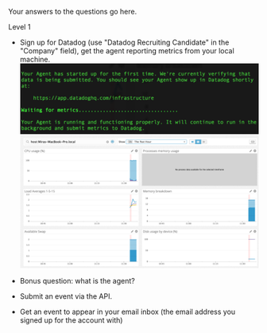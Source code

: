 Your answers to the questions go here.

Level 1

* Sign up for Datadog (use "Datadog Recruiting Candidate" in the "Company" field), get the agent reporting metrics from your local machine.
![Successful Signup](./imgs/agent_setup.png "Signup")
![Metrics](./imgs/reporting_metrics.png "Metrics")

* Bonus question: what is the agent?
* Submit an event via the API.
* Get an event to appear in your email inbox (the email address you signed up for the account with)
